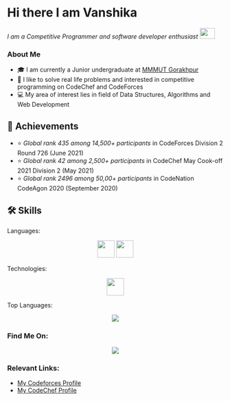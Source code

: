 # Hi there I am Vanshika
<p>
 <i>
    I am a Competitive Programmer and software developer enthusiast <img src="https://raw.githubusercontent.com/TheDudeThatCode/TheDudeThatCode/master/Assets/Developer.gif" width=35 height=25>
 </i>
</p>

### About Me
- 🎓 I am currently a Junior undergraduate at <a href="http://www.mmmut.ac.in/"> MMMUT Gorakhpur </a>
- 👨‍ I like to solve real life problems and interested in competitive programming on CodeChef and CodeForces
- 💻 My area of interest lies in field of Data Structures, Algorithms and Web Development

## 🏅 Achievements
- ⭐ *Global rank 435 among 14,500+ participants* in CodeForces Division 2 Round 726  (June 2021)
- ⭐ *Global rank 42 among 2,500+ participants* in CodeChef May Cook-off 2021 Division 2  (May 2021)
- ⭐ *Global rank 2496 among 50,00+ participants* in CodeNation CodeAgon 2020  (September 2020)

## 🛠️ Skills


Languages:

<div align="center">

<code><img height="40" src="https://img.shields.io/badge/c++-%2300599C.svg?&style=for-the-badge&logo=c%2B%2B&logoColor=white" /></code>
<code><img height="40" src="https://img.shields.io/badge/javascript-%2320232a.svg?&style=for-the-badge&logo=javascript&logoColor=%23F7DF1E" /></code>
 
</div>

Technologies:

<div align="center">

<code><img height="40" src="https://img.shields.io/badge/node.js-%234ea94b.svg?&style=for-the-badge&logo=node.js&logoColor=white" /></code>
</div>
 Top Languages: 
<p align="center">
  <a href="https://github.com/Kvanshika0511">
    <img src="https://github-readme-stats.vercel.app/api/top-langs/?username=Kvanshika0511&hide=html,css,Shell,Mustache,C,Dockerfile&theme=radical&layout=compact" align="center" />
  </a>
</p>

### Find Me On:
<p align="center">
 <a href="https://www.linkedin.com/in/vanshika-kapoor-3532a61ab">
   <img src="https://img.icons8.com/fluent/48/000000/linkedin.png" align="center" />
 </a>
 
</p>
 


### Relevant Links:

* [My Codeforces Profile](https://codeforces.com/profile/coderkapoor)
* [My CodeChef Profile](https://www.codechef.com/users/vanshikapoor)

